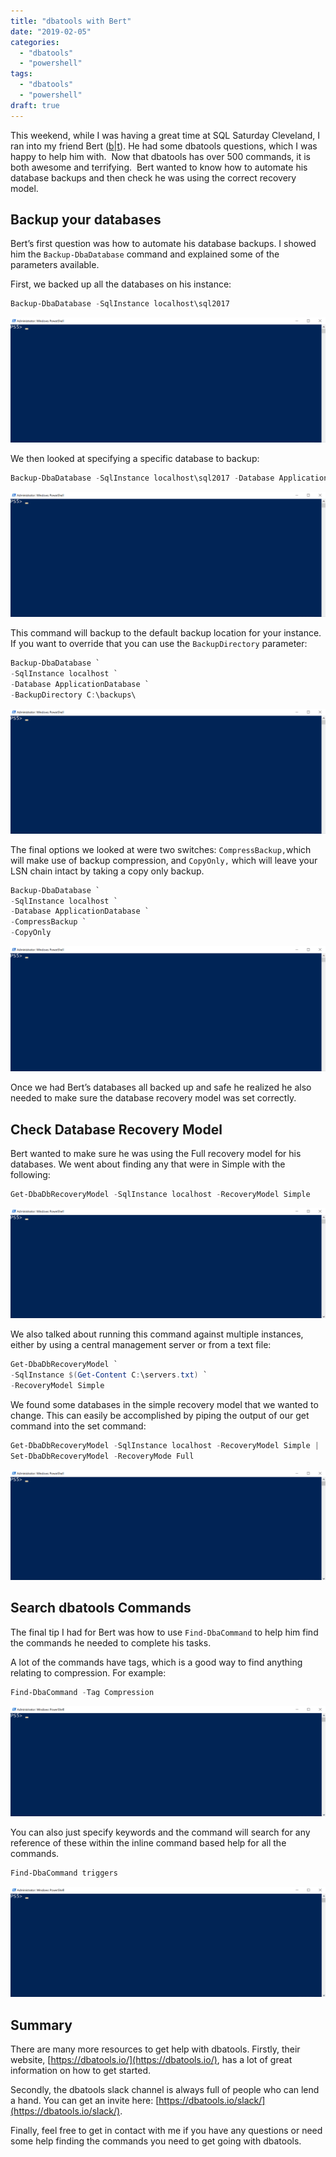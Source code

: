 ```yaml
---
title: "dbatools with Bert"
date: "2019-02-05"
categories:
  - "dbatools"
  - "powershell"
tags:
  - "dbatools"
  - "powershell"
draft: true
---
```


This weekend, while I was having a great time at SQL Saturday Cleveland, I ran into my friend Bert ([b](https://bertwagner.com/)|[t](https://twitter.com/bertwagner)). He had some dbatools questions, which I was happy to help him with.  Now that dbatools has over 500 commands, it is both awesome and terrifying.  Bert wanted to know how to automate his database backups and then check he was using the correct recovery model.

<!-- TODO youtube video timeout? {{< youtube id="9Zk3R7_Pr-U" title="Automating Database Maintenance with Jess Pomfret and dbatools" >}} -->

## Backup your databases

Bert’s first question was how to automate his database backups. I showed him the `Backup-DbaDatabase` command and explained some of the parameters available.

First, we backed up all the databases on his instance:

```PowerShell
Backup-DbaDatabase -SqlInstance localhost\sql2017
```

![](Backup-DbaDatabase-2.gif)

We then looked at specifying a specific database to backup:

```PowerShell
Backup-DbaDatabase -SqlInstance localhost\sql2017 -Database ApplicationDatabase
```

![](Backup-DbaDatabase_Database-1.gif)

This command will backup to the default backup location for your instance. If you want to override that you can use the `BackupDirectory` parameter:

```PowerShell
Backup-DbaDatabase `
-SqlInstance localhost `
-Database ApplicationDatabase `
-BackupDirectory C:\backups\
```

![](Backup-DbaDatabase_BackupDir.gif)

The final options we looked at were two switches: `CompressBackup,`which will make use of backup compression, and `CopyOnly,` which will leave your LSN chain intact by taking a copy only backup.

```PowerShell
Backup-DbaDatabase `
-SqlInstance localhost `
-Database ApplicationDatabase `
-CompressBackup `
-CopyOnly
```

![](Backup-DbaDatabase_Switches.gif)

Once we had Bert’s databases all backed up and safe he realized he also needed to make sure the database recovery model was set correctly.

## Check Database Recovery Model

Bert wanted to make sure he was using the Full recovery model for his databases. We went about finding any that were in Simple with the following:

```PowerShell
Get-DbaDbRecoveryModel -SqlInstance localhost -RecoveryModel Simple﻿
```

![](Get-DbaDbRecoveryModel.gif)

We also talked about running this command against multiple instances, either by using a central management server or from a text file:

```PowerShell
Get-DbaDbRecoveryModel `
-SqlInstance $(Get-Content C:\servers.txt) `
-RecoveryModel Simple﻿
```

We found some databases in the simple recovery model that we wanted to change. This can easily be accomplished by piping the output of our get command into the set command:

```PowerShell
Get-DbaDbRecoveryModel -SqlInstance localhost -RecoveryModel Simple |
Set-DbaDbRecoveryModel -RecoveryMode Full
```

![](Get-DbaDbRecoveryModel_Set.gif)

## Search dbatools Commands

The final tip I had for Bert was how to use `Find-DbaCommand` to help him find the commands he needed to complete his tasks.

A lot of the commands have tags, which is a good way to find anything relating to compression. For example:

```PowerShell
Find-DbaCommand -Tag Compression﻿
```

![](Find-DbaCommand_Compression.gif)

You can also just specify keywords and the command will search for any reference of these within the inline command based help for all the commands.

```PowerShell
Find-DbaCommand triggers
```

![](Find-DbaCommand_Trigger-1.gif)

## Summary

There are many more resources to get help with dbatools. Firstly, their website, [https://dbatools.io/](https://dbatools.io/), has a lot of great information on how to get started.

Secondly, the dbatools slack channel is always full of people who can lend a hand. You can get an invite here: [https://dbatools.io/slack/](https://dbatools.io/slack/).

Finally, feel free to get in contact with me if you have any questions or need some help finding the commands you need to get going with dbatools.
